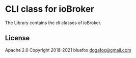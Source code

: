 # CLI class for ioBroker
The Library contains the cli classes of ioBroker.

## License
Apache 2.0
Copyright 2018-2021 bluefox <dogafox@gmail.com>  